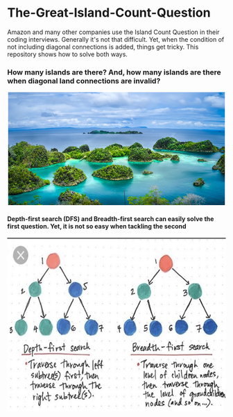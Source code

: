 # The-Great-Island-Count-Question
Amazon and many other companies use the Island Count Question in their coding interviews. Generally it's not that difficult. Yet, when the condition of not including diagonal connections is added, things get tricky. This repository shows how to solve both ways.


### How many islands are there? And, how many islands are there when diagonal land connections are invalid? ###
<p align="center">
  <img width="500" height="260" src="https://github.com/MattLondon101/Images/blob/master/Islands.png"
</p>


#### Depth-first search (DFS) and Breadth-first search can easily solve the first question. Yet, it is not so easy when tackling the second ####
<p align="center"> <img width="580" height="400" src="https://github.com/MattLondon101/Images/blob/master/DFS_BFS.png" </p>
